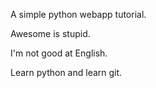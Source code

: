 A simple python webapp tutorial.

Awesome is stupid.

I'm not good at English.

Learn python and learn git.
